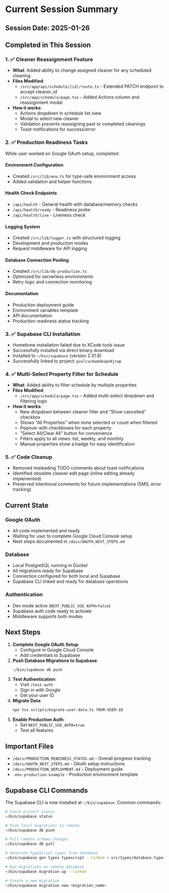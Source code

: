 # Current Session Summary

## Session Date: 2025-01-26

## Completed in This Session

### 1. ✅ Cleaner Reassignment Feature
- **What**: Added ability to change assigned cleaner for any scheduled cleaning
- **Files Modified**:
  - `/src/app/api/schedule/[id]/route.ts` - Extended PATCH endpoint to accept cleaner_id
  - `/src/app/schedule/page.tsx` - Added Actions column and reassignment modal
- **How it works**:
  - Actions dropdown in schedule list view
  - Modal to select new cleaner
  - Validation prevents reassigning past or completed cleanings
  - Toast notifications for success/error

### 2. ✅ Production Readiness Tasks
While user worked on Google OAuth setup, completed:

#### Environment Configuration
- Created `/src/lib/env.ts` for type-safe environment access
- Added validation and helper functions

#### Health Check Endpoints
- `/api/health` - General health with database/memory checks
- `/api/health/ready` - Readiness probe
- `/api/health/live` - Liveness check

#### Logging System
- Created `/src/lib/logger.ts` with structured logging
- Development and production modes
- Request middleware for API logging

#### Database Connection Pooling
- Created `/src/lib/db-production.ts`
- Optimized for serverless environments
- Retry logic and connection monitoring

#### Documentation
- Production deployment guide
- Environment variables template
- API documentation
- Production readiness status tracking

### 3. ✅ Supabase CLI Installation
- Homebrew installation failed due to XCode tools issue
- Successfully installed via direct binary download
- Installed to `~/bin/supabase` (version 2.31.8)
- Successfully linked to project: `puvlcvcbxmobxpnbjrwp`

### 4. ✅ Multi-Select Property Filter for Schedule
- **What**: Added ability to filter schedule by multiple properties
- **Files Modified**:
  - `/src/app/schedule/page.tsx` - Added multi-select dropdown and filtering logic
- **How it works**:
  - New dropdown between cleaner filter and "Show cancelled" checkbox
  - Shows "All Properties" when none selected or count when filtered
  - Popover with checkboxes for each property
  - "Select All/Clear All" button for convenience
  - Filters apply to all views: list, weekly, and monthly
  - Manual properties show a badge for easy identification

### 5. ✅ Code Cleanup
- Removed misleading TODO comments about toast notifications
- Identified obsolete cleaner edit page (inline editing already implemented)
- Preserved intentional comments for future implementations (SMS, error tracking)

## Current State

### Google OAuth
- All code implemented and ready
- Waiting for user to complete Google Cloud Console setup
- Next steps documented in `/docs/OAUTH_NEXT_STEPS.md`

### Database
- Local PostgreSQL running in Docker
- All migrations ready for Supabase
- Connection configured for both local and Supabase
- Supabase CLI linked and ready for database operations

### Authentication
- Dev mode active (`NEXT_PUBLIC_USE_AUTH=false`)
- Supabase auth code ready to activate
- Middleware supports both modes

## Next Steps

1. **Complete Google OAuth Setup**:
   - Configure in Google Cloud Console
   - Add credentials to Supabase
2. **Push Database Migrations to Supabase**:
   ```bash
   ~/bin/supabase db push
   ```
3. **Test Authentication**:
   - Visit `/test-auth`
   - Sign in with Google
   - Get your user ID
4. **Migrate Data**:
   ```bash
   npx tsx scripts/migrate-user-data.ts YOUR-USER-ID
   ```
5. **Enable Production Auth**:
   - Set `NEXT_PUBLIC_USE_AUTH=true`
   - Test all features

## Important Files

- `/docs/PRODUCTION_READINESS_STATUS.md` - Overall progress tracking
- `/docs/OAUTH_NEXT_STEPS.md` - OAuth setup instructions
- `/docs/PRODUCTION_DEPLOYMENT.md` - Deployment guide
- `.env.production.example` - Production environment template

## Supabase CLI Commands

The Supabase CLI is now installed at `~/bin/supabase`. Common commands:

```bash
# Check project status
~/bin/supabase status

# Push local migrations to remote
~/bin/supabase db push

# Pull remote schema changes
~/bin/supabase db pull

# Generate TypeScript types from database
~/bin/supabase gen types typescript --linked > src/types/database.types.ts

# Run migrations on remote database
~/bin/supabase migration up --linked

# Create a new migration
~/bin/supabase migration new <migration_name>
```